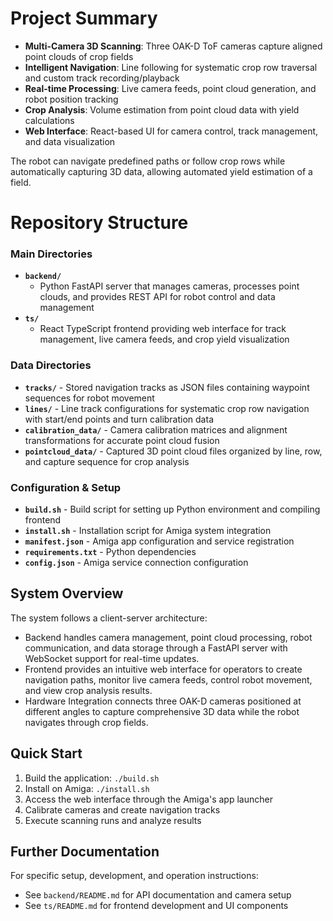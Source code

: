 # Project Summary

- **Multi-Camera 3D Scanning**: Three OAK-D ToF cameras capture aligned point clouds of crop fields
- **Intelligent Navigation**: Line following for systematic crop row traversal and custom track recording/playback
- **Real-time Processing**: Live camera feeds, point cloud generation, and robot position tracking
- **Crop Analysis**: Volume estimation from point cloud data with yield calculations
- **Web Interface**: React-based UI for camera control, track management, and data visualization

The robot can navigate predefined paths or follow crop rows while automatically capturing 3D data, allowing automated yield estimation of a field.

# Repository Structure

### Main Directories

- **`backend/`** 
	- Python FastAPI server that manages cameras, processes point clouds, and provides REST API for robot control and data management
- **`ts/`** 
	- React TypeScript frontend providing web interface for track management, live camera feeds, and crop yield visualization

### Data Directories

- **`tracks/`** - Stored navigation tracks as JSON files containing waypoint sequences for robot movement
- **`lines/`** - Line track configurations for systematic crop row navigation with start/end points and turn calibration data
- **`calibration_data/`** - Camera calibration matrices and alignment transformations for accurate point cloud fusion
- **`pointcloud_data/`** - Captured 3D point cloud files organized by line, row, and capture sequence for crop analysis

### Configuration & Setup

- **`build.sh`** - Build script for setting up Python environment and compiling frontend
- **`install.sh`** - Installation script for Amiga system integration
- **`manifest.json`** - Amiga app configuration and service registration
- **`requirements.txt`** - Python dependencies
- **`config.json`** - Amiga service connection configuration

## System Overview

The system follows a client-server architecture:
- Backend handles camera management, point cloud processing, robot communication, and data storage through a FastAPI server with WebSocket support for real-time updates.
- Frontend provides an intuitive web interface for operators to create navigation paths, monitor live camera feeds, control robot movement, and view crop analysis results.
- Hardware Integration connects three OAK-D cameras positioned at different angles to capture comprehensive 3D data while the robot navigates through crop fields.

## Quick Start

1. Build the application: `./build.sh`
2. Install on Amiga: `./install.sh`
3. Access the web interface through the Amiga's app launcher
4. Calibrate cameras and create navigation tracks
5. Execute scanning runs and analyze results

## Further Documentation

For specific setup, development, and operation instructions:

- See `backend/README.md` for API documentation and camera setup
- See `ts/README.md` for frontend development and UI components
